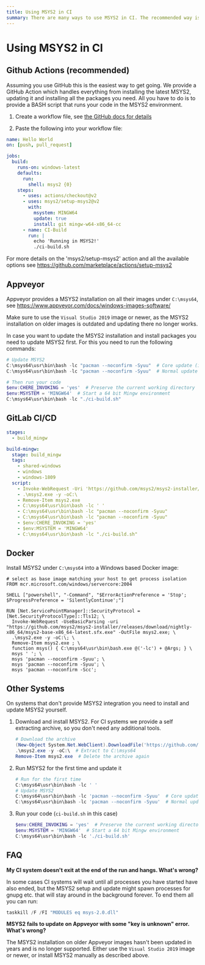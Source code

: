 ```yaml
---
title: Using MSYS2 in CI
summary: There are many ways to use MSYS2 in CI. The recommended way is Github Actions.
---
```

# Using MSYS2 in CI

## Github Actions (recommended)

Assuming you use GitHub this is the easiest way to get going. We provide a
GitHub Action which handles everything from installing the latest MSYS2,
updating it and installing all the packages you need. All you have to do is to
provide a BASH script that runs your code in the MSYS2 environment.

1) Create a workflow file, see [the GitHub docs for details](https://docs.github.com/en/actions/configuring-and-managing-workflows/configuring-a-workflow#creating-a-workflow-file)

2) Paste the following into your workflow file:

```yaml
name: Hello World
on: [push, pull_request]

jobs:
  build:
    runs-on: windows-latest
    defaults:
      run:
        shell: msys2 {0}
    steps:
      - uses: actions/checkout@v2
      - uses: msys2/setup-msys2@v2
        with:
          msystem: MINGW64
          update: true
          install: git mingw-w64-x86_64-cc
      - name: CI-Build
        run: |
          echo 'Running in MSYS2!'
          ./ci-build.sh
```

For more details on the 'msys2/setup-msys2' action and all the available options
see https://github.com/marketplace/actions/setup-msys2

## Appveyor

Appveyor provides a MSYS2 installation on all their images under `C:\msys64`,
see https://www.appveyor.com/docs/windows-images-software/

Make sure to use the `Visual Studio 2019` image or newer, as the MSYS2
installation on older images is outdated and updating there no longer works.

In case you want to update the MSYS2 installation and install packages you need
to update MSYS2 first. For this you need to run the following commands:

```powershell
# Update MSYS2
C:\msys64\usr\bin\bash -lc "pacman --noconfirm -Syuu"  # Core update (in case any core packages are outdated)
C:\msys64\usr\bin\bash -lc "pacman --noconfirm -Syuu"  # Normal update

# Then run your code
$env:CHERE_INVOKING = 'yes'  # Preserve the current working directory
$env:MSYSTEM = 'MINGW64'  # Start a 64 bit Mingw environment
C:\msys64\usr\bin\bash -lc "./ci-build.sh"
```

## GitLab CI/CD

```YAML
stages:
  - build_mingw

build-mingw:
  stage: build_mingw
  tags:
    - shared-windows
    - windows
    - windows-1809
  script:
    - Invoke-WebRequest -Uri 'https://github.com/msys2/msys2-installer/releases/download/nightly-x86_64/msys2-base-x86_64-latest.sfx.exe' -OutFile 'msys2.exe'
    - .\msys2.exe -y -oC:\
    - Remove-Item msys2.exe
    - C:\msys64\usr\bin\bash -lc ' '
    - C:\msys64\usr\bin\bash -lc "pacman --noconfirm -Syuu"
    - C:\msys64\usr\bin\bash -lc "pacman --noconfirm -Syuu"
    - $env:CHERE_INVOKING = 'yes'
    - $env:MSYSTEM = 'MINGW64'
    - C:\msys64\usr\bin\bash -lc "./ci-build.sh"
```

## Docker

Install MSYS2 under `C:\msys64` into a Windows based Docker image:

```docker
# select as base image matching your host to get process isolation
FROM mcr.microsoft.com/windows/servercore:2004

SHELL ["powershell", "-Command", "$ErrorActionPreference = 'Stop'; $ProgressPreference = 'SilentlyContinue';"]

RUN [Net.ServicePointManager]::SecurityProtocol = [Net.SecurityProtocolType]::Tls12; \
  Invoke-WebRequest -UseBasicParsing -uri "https://github.com/msys2/msys2-installer/releases/download/nightly-x86_64/msys2-base-x86_64-latest.sfx.exe" -OutFile msys2.exe; \
  .\msys2.exe -y -oC:\; \
  Remove-Item msys2.exe ; \
  function msys() { C:\msys64\usr\bin\bash.exe @('-lc') + @Args; } \
  msys ' '; \
  msys 'pacman --noconfirm -Syuu'; \
  msys 'pacman --noconfirm -Syuu'; \
  msys 'pacman --noconfirm -Scc';
```

## Other Systems

On systems that don't provide MSYS2 integration you need to install and update
MSYS2 yourself.

1) Download and install MSYS2. For CI systems we provide a self extracting 
   archive, so you don't need any additional tools.

   ```powershell
   # Download the archive
   (New-Object System.Net.WebClient).DownloadFile('https://github.com/msys2/msys2-installer/releases/download/nightly-x86_64/msys2-base-x86_64-latest.sfx.exe', 'msys2.exe')
   .\msys2.exe -y -oC:\  # Extract to C:\msys64
   Remove-Item msys2.exe  # Delete the archive again
   ```

2) Run MSYS2 for the first time and update it

   ```powershell
   # Run for the first time
   C:\msys64\usr\bin\bash -lc ' '
   # Update MSYS2
   C:\msys64\usr\bin\bash -lc 'pacman --noconfirm -Syuu'  # Core update (in case any core packages are outdated)
   C:\msys64\usr\bin\bash -lc 'pacman --noconfirm -Syuu'  # Normal update
   ```

3) Run your code (`ci-build.sh` in this case)

   ```powershell
   $env:CHERE_INVOKING = 'yes'  # Preserve the current working directory
   $env:MSYSTEM = 'MINGW64'  # Start a 64 bit Mingw environment
   C:\msys64\usr\bin\bash -lc './ci-build.sh'
   ```

## FAQ

**My CI system doesn't exit at the end of the run and hangs. What's wrong?**

In some cases CI systems will wait until all processes you have started have
also ended, but the MSYS2 setup and update might spawn processes for gnupg etc.
that will stay around in the background forever. To end them all you can run:

```powershell
taskkill /F /FI "MODULES eq msys-2.0.dll"
```

**MSYS2 fails to update on Appveyor with some "key is unknown" error. What's wrong?**

The MSYS2 installation on older Appveyor images hasn't been updated in years and
is no longer supported. Either use the `Visual Studio 2019` image or newer, or
install MSYS2 manually as described above.
